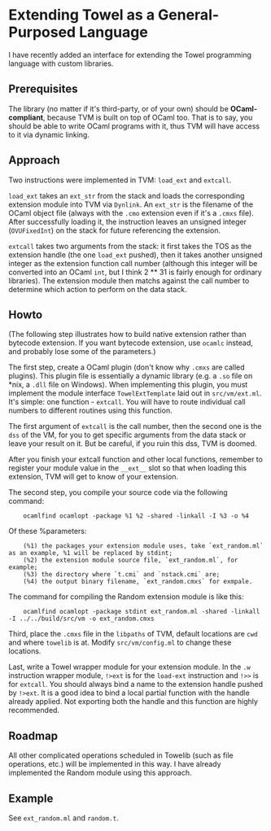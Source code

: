 Extending Towel as a General-Purposed Language
====

I have recently added an interface for extending the Towel programming language with custom libraries.

Prerequisites
----

The library (no matter if it's third-party, or of your own) should be **OCaml-compliant**, because TVM is built on top of OCaml too. That is to say, you should be able to write OCaml programs with it, thus TVM will have access to it via dynamic linking.

Approach
----

Two instructions were implemented in TVM: `load_ext` and `extcall`.

`load_ext` takes an `ext_str` from the stack and loads the corresponding extension module into TVM via `Dynlink`. An `ext_str` is the filename of the OCaml object file (always with the `.cmo` extension even if it's a `.cmxs` file). After successfully loading it, the instruction leaves an unsigned integer (`OVUFixedInt`) on the stack for future referencing the extension.

`extcall` takes two arguments from the stack: it first takes the TOS as the extension handle (the one `load_ext` pushed), then it takes another unsigned integer as the extension function call number (although this integer will be converted into an OCaml `int`, but I think 2 ** 31 is fairly enough for ordinary libraries). The extension module then matchs against the call number to determine which action to perform on the data stack.

Howto
----

(The following step illustrates how to build native extension rather than bytecode extension. If you want bytecode extension, use `ocamlc` instead, and probably lose some of the parameters.)

The first step, create a OCaml plugin (don't know why `.cmxs` are called plugins). This plugin file is essentially a dynamic library (e.g. a `.so` file on *nix, a `.dll` file on Windows). When implementing this plugin, you must implement the module interface `TowelExtTemplate` laid out in `src/vm/ext.ml`. It's simple: one function - `extcall`. You will have to route individual call numbers to different routines using this function.

The first argument of `extcall` is the call number, then the second one is the `dss` of the VM, for you to get specific arguments from the data stack or leave your result on it. But be careful, if you ruin this dss, TVM is doomed.

After you finish your extcall function and other local functions, remember to register your module value in the `__ext__` slot so that when loading this extension, TVM will get to know of your extension.

The second step, you compile your source code via the following command:

        ocamlfind ocamlopt -package %1 %2 -shared -linkall -I %3 -o %4

Of these %parameters:

        (%1) the packages your extension module uses, take `ext_random.ml` as an example, %1 will be replaced by stdint;
        (%2) the extension module source file, `ext_random.ml`, for example;
        (%3) the directory where `t.cmi` and `nstack.cmi` are;
        (%4) the output binary filename, `ext_random.cmxs` for exmpale.

The command for compiling the Random extension module is like this:

        ocamlfind ocamlopt -package stdint ext_random.ml -shared -linkall -I ../../build/src/vm -o ext_random.cmxs

Third, place the `.cmxs` file in the `libpaths` of TVM, default locations are `cwd` and where `towelib` is at. Modify `src/vm/config.ml` to change these locations.

Last, write a Towel wrapper module for your extension module. In the `.w` instruction wrapper module, `!>ext` is for the `load-ext` instruction and `!>>` is for `extcall`. You should always bind a name to the extension handle pushed by `!>ext`. It is a good idea to bind a local partial function with the handle already applied. Not exporting both the handle and this function are highly recommended.

Roadmap
----

All other complicated operations scheduled in Towelib (such as file operations, etc.) will be implemented in this way. I have already implemented the Random module using this approach.

Example
----

See `ext_random.ml` and `random.t`.

